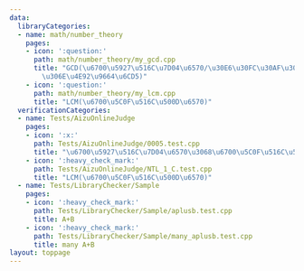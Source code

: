 ```yaml
---
data:
  libraryCategories:
  - name: math/number_theory
    pages:
    - icon: ':question:'
      path: math/number_theory/my_gcd.cpp
      title: "GCD(\u6700\u5927\u516C\u7D04\u6570/\u30E6\u30FC\u30AF\u30EA\u30C3\u30C9\
        \u306E\u4E92\u9664\u6CD5)"
    - icon: ':question:'
      path: math/number_theory/my_lcm.cpp
      title: "LCM(\u6700\u5C0F\u516C\u500D\u6570)"
  verificationCategories:
  - name: Tests/AizuOnlineJudge
    pages:
    - icon: ':x:'
      path: Tests/AizuOnlineJudge/0005.test.cpp
      title: "\u6700\u5927\u516C\u7D04\u6570\u3068\u6700\u5C0F\u516C\u500D\u6570"
    - icon: ':heavy_check_mark:'
      path: Tests/AizuOnlineJudge/NTL_1_C.test.cpp
      title: "LCM(\u6700\u5C0F\u516C\u500D\u6570)"
  - name: Tests/LibraryChecker/Sample
    pages:
    - icon: ':heavy_check_mark:'
      path: Tests/LibraryChecker/Sample/aplusb.test.cpp
      title: A+B
    - icon: ':heavy_check_mark:'
      path: Tests/LibraryChecker/Sample/many_aplusb.test.cpp
      title: many A+B
layout: toppage
---
```

